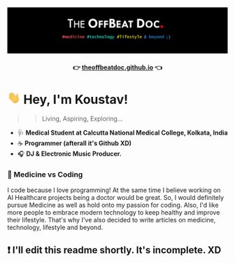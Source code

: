 

<!--


Here are some ideas to get you started:

- 🔭 I’m currently working on ...
- 🌱 I’m currently learning ...
- 👯 I’m looking to collaborate on ...
- 🤔 I’m looking for help with ...
- 💬 Ask me about ...
- 📫 How to reach me: ...
- 😄 Pronouns: ...
- ⚡ Fun fact: ...
-->



<div align="center">
<!--p style="align:centre"><img src="assets/tobd-black-red-large.jpg" width="600px"></p-->
<p style="align:centre"><img src="assets/github-readme-banner.jpg"></p>

#### 👉 [theoffbeatdoc.github.io](https://theoffbeatdoc.github.io) 👈

</div>


<h1><img src="assets/Hi.gif" width="30px"> Hey, I'm Koustav!</h1>

>>Living, Aspiring, Exploring...

  - 🩺 **Medical Student at Calcutta National Medical College, Kolkata, India**
  - ☕ **Programmer (afterall it's Github XD)**
  - 🎧 **DJ & Electronic Music Producer.**

### 🤔 Medicine vs Coding
I code because I love programming! At the same time I believe working on AI Healthcare projects being a doctor would be great. So, I would definitely pursue Medicine as well as hold onto my passion for coding. Also, I'd like more people to embrace modern technology to keep healthy and improve their lifestyle. That's why I've also decided to write articles on medicine, technology, lifestyle and beyond.

## ❗ I'll edit this readme shortly. It's incomplete. XD